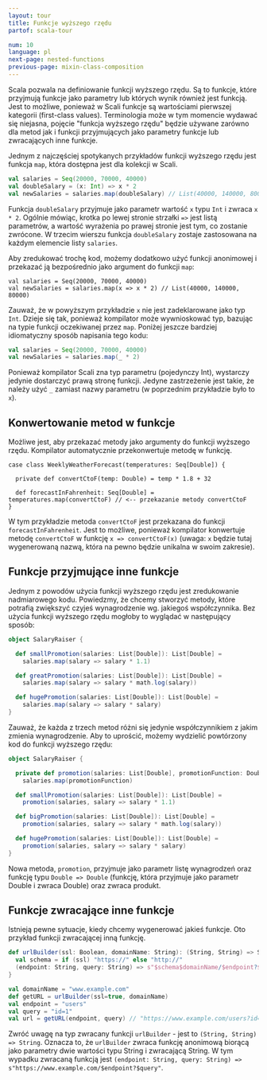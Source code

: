 ```yaml
---
layout: tour
title: Funkcje wyższego rzędu
partof: scala-tour

num: 10
language: pl
next-page: nested-functions
previous-page: mixin-class-composition
---
```


Scala pozwala na definiowanie funkcji wyższego rzędu.
Są to funkcje, które przyjmują funkcje jako parametry lub których wynik również jest funkcją. 
Jest to możliwe, ponieważ w Scali funkcje są wartościami pierwszej kategorii (first-class values).
Terminologia może w tym momencie wydawać się niejasna, pojęcie "funkcja wyższego rzędu" będzie używane zarówno dla metod jak i funkcji przyjmujących jako parametry funkcje lub zwracających inne funkcje.

Jednym z najczęściej spotykanych przykładów funkcji wyższego rzędu jest funkcja `map`, która dostępna jest dla kolekcji w Scali. 

```scala mdoc
val salaries = Seq(20000, 70000, 40000)
val doubleSalary = (x: Int) => x * 2
val newSalaries = salaries.map(doubleSalary) // List(40000, 140000, 80000)
```

Funkcja `doubleSalary` przyjmuje jako parametr wartość `x` typu `Int` i zwraca `x * 2`.
Ogólnie mówiąc, krotka po lewej stronie strzałki `=>` jest listą parametrów, a wartość wyrażenia po prawej stronie jest tym, co zostanie zwrócone.
W trzecim wierszu funkcja `doubleSalary` zostaje zastosowana na każdym elemencie listy `salaries`.

Aby zredukować trochę kod, możemy dodatkowo użyć funkcji anonimowej i przekazać ją bezpośrednio jako argument do funkcji `map`:

```
val salaries = Seq(20000, 70000, 40000)
val newSalaries = salaries.map(x => x * 2) // List(40000, 140000, 80000)
```

Zauważ, że w powyższym przykładzie `x` nie jest zadeklarowane jako typ `Int`.
Dzieje się tak, ponieważ kompilator może wywnioskować typ, bazując na typie funkcji oczekiwanej przez `map`.
Poniżej jeszcze bardziej idiomatyczny sposób napisania tego kodu:

```scala mdoc:nest
val salaries = Seq(20000, 70000, 40000)
val newSalaries = salaries.map(_ * 2)
```

Ponieważ kompilator Scali zna typ parametru (pojedynczy Int), wystarczy jedynie dostarczyć prawą stronę funkcji.
Jedyne zastrzeżenie jest takie, że należy użyć `_` zamiast nazwy parametru (w poprzednim przykładzie było to `x`).

## Konwertowanie metod w funkcje
Możliwe jest, aby przekazać metody jako argumenty do funkcji wyższego rzędu.
Kompilator automatycznie przekonwertuje metodę w funkcję.

```
case class WeeklyWeatherForecast(temperatures: Seq[Double]) {

  private def convertCtoF(temp: Double) = temp * 1.8 + 32

  def forecastInFahrenheit: Seq[Double] = temperatures.map(convertCtoF) // <-- przekazanie metody convertCtoF
}
```

W tym przykładzie metoda `convertCtoF` jest przekazana do funkcji `forecastInFahrenheit`.
Jest to możliwe, ponieważ kompilator konwertuje metodę `convertCtoF` w funkcję `x => convertCtoF(x)` (uwaga: `x` będzie tutaj wygenerowaną nazwą, która na pewno będzie unikalna w swoim zakresie).

## Funkcje przyjmujące inne funkcje

Jednym z powodów użycia funkcji wyższego rzędu jest zredukowanie nadmiarowego kodu.
Powiedzmy, że chcemy stworzyć metody, które potrafią zwiększyć czyjeś wynagrodzenie wg. jakiegoś współczynnika.
Bez użycia funkcji wyższego rzędu mogłoby to wyglądać w następujący sposób:

```scala mdoc
object SalaryRaiser {

  def smallPromotion(salaries: List[Double]): List[Double] =
    salaries.map(salary => salary * 1.1)

  def greatPromotion(salaries: List[Double]): List[Double] =
    salaries.map(salary => salary * math.log(salary))

  def hugePromotion(salaries: List[Double]): List[Double] =
    salaries.map(salary => salary * salary)
}
```

Zauważ, że każda z trzech metod różni się jedynie współczynnikiem z jakim zmienia wynagrodzenie.
Aby to uprościć, możemy wydzielić powtórzony kod do funkcji wyższego rzędu:

```scala mdoc:nest
object SalaryRaiser {

  private def promotion(salaries: List[Double], promotionFunction: Double => Double): List[Double] =
    salaries.map(promotionFunction)

  def smallPromotion(salaries: List[Double]): List[Double] =
    promotion(salaries, salary => salary * 1.1)

  def bigPromotion(salaries: List[Double]): List[Double] =
    promotion(salaries, salary => salary * math.log(salary))

  def hugePromotion(salaries: List[Double]): List[Double] =
    promotion(salaries, salary => salary * salary)
}
```

Nowa metoda, `promotion`, przyjmuje jako parametr listę wynagrodzeń oraz funkcję typu `Double => Double` (funkcję, która przyjmuje jako parametr Double i zwraca Double) oraz zwraca produkt.

## Funkcje zwracające inne funkcje

Istnieją pewne sytuacje, kiedy chcemy wygenerować jakieś funkcje.
Oto przykład funkcji zwracającej inną funkcję.

```scala mdoc
def urlBuilder(ssl: Boolean, domainName: String): (String, String) => String = {
  val schema = if (ssl) "https://" else "http://"
  (endpoint: String, query: String) => s"$schema$domainName/$endpoint?$query"
}

val domainName = "www.example.com"
def getURL = urlBuilder(ssl=true, domainName)
val endpoint = "users"
val query = "id=1"
val url = getURL(endpoint, query) // "https://www.example.com/users?id=1": String
```

Zwróć uwagę na typ zwracany funkcji `urlBuilder` - jest to `(String, String) => String`.
Oznacza to, że `urlBuilder` zwraca funkcję anonimową biorącą jako parametry dwie wartości typu String i zwracającą String.
W tym wypadku zwracaną funkcją jest `(endpoint: String, query: String) => s"https://www.example.com/$endpoint?$query"`.

